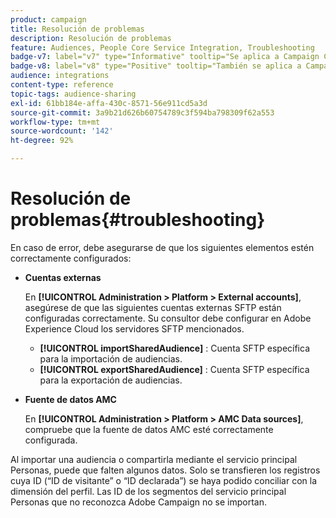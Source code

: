 ```yaml
---
product: campaign
title: Resolución de problemas
description: Resolución de problemas
feature: Audiences, People Core Service Integration, Troubleshooting
badge-v7: label="v7" type="Informative" tooltip="Se aplica a Campaign Classic v7"
badge-v8: label="v8" type="Positive" tooltip="También se aplica a Campaign v8"
audience: integrations
content-type: reference
topic-tags: audience-sharing
exl-id: 61bb184e-affa-430c-8571-56e911cd5a3d
source-git-commit: 3a9b21d626b60754789c3f594ba798309f62a553
workflow-type: tm+mt
source-wordcount: '142'
ht-degree: 92%

---
```


# Resolución de problemas{#troubleshooting}



En caso de error, debe asegurarse de que los siguientes elementos estén correctamente configurados:

* **Cuentas externas**

  En **[!UICONTROL Administration > Platform > External accounts]**, asegúrese de que las siguientes cuentas externas SFTP están configuradas correctamente. Su consultor debe configurar en Adobe Experience Cloud los servidores SFTP mencionados.

   * **[!UICONTROL importSharedAudience]** : Cuenta SFTP específica para la importación de audiencias.
   * **[!UICONTROL exportSharedAudience]** : Cuenta SFTP específica para la exportación de audiencias.

* **Fuente de datos AMC**

  En **[!UICONTROL Administration > Platform > AMC Data sources]**, compruebe que la fuente de datos AMC esté correctamente configurada.

Al importar una audiencia o compartirla mediante el servicio principal Personas, puede que falten algunos datos. Solo se transfieren los registros cuya ID (“ID de visitante” o “ID declarada”) se haya podido conciliar con la dimensión del perfil. Las ID de los segmentos del servicio principal Personas que no reconozca Adobe Campaign no se importan.
